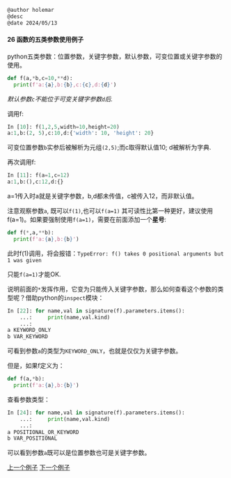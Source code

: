 ```markdown
@author holemar
@desc 
@date 2024/05/13
```

#### 26 函数的五类参数使用例子

python五类参数：位置参数，关键字参数，默认参数，可变位置或关键字参数的使用。

```python
def f(a,*b,c=10,**d):
  print(f'a:{a},b:{b},c:{c},d:{d}')
```

*默认参数`c`不能位于可变关键字参数`d`后.*

调用f:

```python
In [10]: f(1,2,5,width=10,height=20)
a:1,b:(2, 5),c:10,d:{'width': 10, 'height': 20}
```

可变位置参数`b`实参后被解析为元组`(2,5)`;而c取得默认值10; d被解析为字典.

再次调用f:

```python
In [11]: f(a=1,c=12)
a:1,b:(),c:12,d:{}
```

a=1传入时a就是关键字参数，b,d都未传值，c被传入12，而非默认值。

注意观察参数`a`, 既可以`f(1)`,也可以`f(a=1)` 其可读性比第一种更好，建议使用f(a=1)。如果要强制使用`f(a=1)`，需要在前面添加一个**星号**:

```python
def f(*,a,**b):
  print(f'a:{a},b:{b}')
```

此时f(1)调用，将会报错：`TypeError: f() takes 0 positional arguments but 1 was given`

只能`f(a=1)`才能OK.

说明前面的`*`发挥作用，它变为只能传入关键字参数，那么如何查看这个参数的类型呢？借助python的`inspect`模块：

```python
In [22]: for name,val in signature(f).parameters.items():
    ...:     print(name,val.kind)
    ...:
a KEYWORD_ONLY
b VAR_KEYWORD
```

可看到参数`a`的类型为`KEYWORD_ONLY`，也就是仅仅为关键字参数。

但是，如果f定义为：

```python
def f(a,*b):
  print(f'a:{a},b:{b}')
```

查看参数类型：

```python
In [24]: for name,val in signature(f).parameters.items():
    ...:     print(name,val.kind)
    ...:
a POSITIONAL_OR_KEYWORD
b VAR_POSITIONAL
```

可以看到参数`a`既可以是位置参数也可是关键字参数。

[上一个例子](25.md)    [下一个例子](27.md)